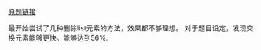 [原题链接](https://leetcode.com/problems/remove-duplicates-from-sorted-array/description/)

最开始尝试了几种删除list元素的方法，效果都不够理想。 对于题目设定，发现交换元素能够更快。能够达到56%.
